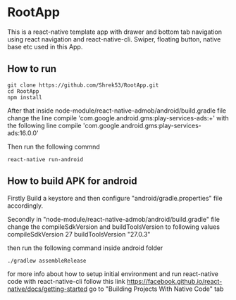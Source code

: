 # RootApp
This is a react-native template app with drawer and bottom tab navigation using react navigation and react-native-cli.
Swiper, floating button, native base etc used in this App.

## How to run
```
git clone https://github.com/Shrek53/RootApp.git
cd RootApp
npm install
```
After that inside node-module/react-native-admob/android/build.gradle file
change the line 
compile 'com.google.android.gms:play-services-ads:+'
with the following line
compile 'com.google.android.gms:play-services-ads:16.0.0'

Then run the following commnd 
```
react-native run-android
```

## How to build APK for android
Firstly Build a keystore and then configure "android/gradle.properties" file accordingly.

Secondly in "node-module/react-native-admob/android/build.gradle" file change the compileSdkVersion and buildToolsVersion to following values
    compileSdkVersion 27 
    buildToolsVersion "27.0.3" 

then run the following command inside android folder
```
./gradlew assembleRelease
```


for more info about how to setup initial environment and run react-native code with react-native-cli follow this link 
https://facebook.github.io/react-native/docs/getting-started
go to "Building Projects With Native Code" tab

